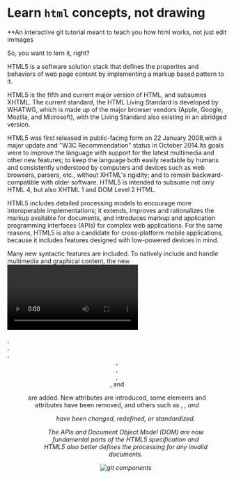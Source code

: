 # Learn `html` concepts, not drawing

**An interactive git tutorial meant to teach you how html works, not just edit immages

So, you want to lern it, right? 
  
HTML5 is a software solution stack that defines the properties and behaviors of web page content by implementing a markup based pattern to it.

HTML5 is the fifth and current major version of HTML, and subsumes XHTML. The current standard, the HTML Living Standard is developed by WHATWG, which is made up of the major browser vendors (Apple, Google, Mozilla, and Microsoft), with the Living Standard also existing in an abridged version.

HTML5 was first released in public-facing form on 22 January 2008,with a major update and "W3C Recommendation" status in October 2014.Its goals were to improve the language with support for the latest multimedia and other new features; to keep the language both easily readable by humans and consistently understood by computers and devices such as web browsers, parsers, etc., without XHTML's rigidity; and to remain backward-compatible with older software. HTML5 is intended to subsume not only HTML 4, but also XHTML 1 and DOM Level 2 HTML.

HTML5 includes detailed processing models to encourage more interoperable implementations; it extends, improves and rationalizes the markup available for documents, and introduces markup and application programming interfaces (APIs) for complex web applications. For the same reasons, HTML5 is also a candidate for cross-platform mobile applications, because it includes features designed with low-powered devices in mind.

Many new syntactic features are included. To natively include and handle multimedia and graphical content, the new <video>, <audio> and <canvas> elements were added, and support for scalable vector graphics (SVG) content and MathML for mathematical formulas. To enrich the semantic content of documents, new page structure elements such as <main>, <section>, <article>, <header>, <footer>, <aside>, <nav>, and <figure> are added. New attributes are introduced, some elements and attributes have been removed, and others such as <a>, <cite>, and <menu> have been changed, redefined, or standardized.

The APIs and Document Object Model (DOM) are now fundamental parts of the HTML5 specification and HTML5 also better defines the processing for any invalid documents.


![git components](img/HTML5_APIs_and_related_technologies_taxonomy_and_status.svg)
